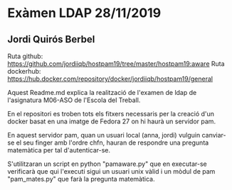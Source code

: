 # Exàmen LDAP 28/11/2019
## Jordi Quirós Berbel

Ruta github: https://github.com/jordiiqb/hostpam19/tree/master/hostpam19:aware
Ruta dockerhub: https://hub.docker.com/repository/docker/jordiiqb/hostpam19/general

Aquest Readme.md explica la realització de l'examen de ldap de l'asignatura M06-ASO de l'Escola del Treball.

En el repositori es troben tots els fitxers necessaris per la creació d'un docker basat en una imatge de Fedora 27 on hi haurà un servidor pam.

En aquest servidor pam, quan un usuari local (anna, jordi) vulguin canviar-se el seu finger amb l'ordre chfn, hauran de respondre una pregunta matemàtica per tal d'autenticar-se.

S'utilitzaran un script en python "pamaware.py" que en executar-se verificarà que qui l'executi sigui un usuari unix vàlid i un mòdul de pam "pam_mates.py" que farà la pregunta matemàtica.
